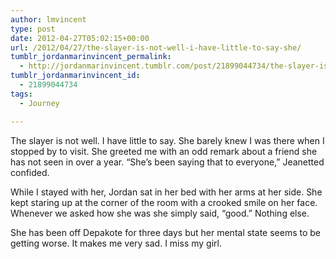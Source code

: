 ```yaml
---
author: lmvincent
type: post
date: 2012-04-27T05:02:15+00:00
url: /2012/04/27/the-slayer-is-not-well-i-have-little-to-say-she/
tumblr_jordanmarinvincent_permalink:
  - http://jordanmarinvincent.tumblr.com/post/21899044734/the-slayer-is-not-well-i-have-little-to-say-she
tumblr_jordanmarinvincent_id:
  - 21899044734
tags:
  - Journey

---
```

The slayer is not well. I have little to say. She barely knew I was there when I stopped by to visit. She greeted me with an odd remark about a friend she has not seen in over a year. &ldquo;She&rsquo;s been saying that to everyone,&rdquo; Jeanetted confided.

While I stayed with her, Jordan sat in her bed with her arms at her side. She kept staring up at the corner of the room with a crooked smile on her face. Whenever we asked how she was she simply said, &ldquo;good.&rdquo; Nothing else.

She has been off Depakote for three days but her mental state seems to be getting worse. It makes me very sad. I miss my girl.